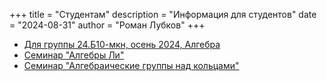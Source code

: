 +++
title = "Студентам"
description = "Информация для студентов"
date = "2024-08-31"
author = "Роман Лубков"
+++

- [Для группы 24.Б10-мкн, осень 2024, Алгебра](/~lubkov/24b10-mcs)
- [Семинар "Алгебры Ли"](/~lubkov/seminars/lie-algebras2024)
- [Семинар "Алгебраические группы над кольцами"](/~lubkov/seminars/chevalley2024)